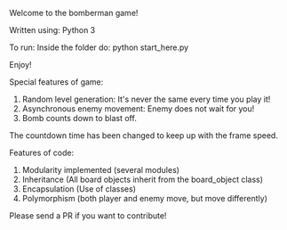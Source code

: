 Welcome to the bomberman game!

Written using:
Python 3

To run:
Inside the folder do:
python start_here.py

Enjoy!

Special features of game:
1) Random level generation: It's never the same every time you play it!
2) Asynchronous enemy movement: Enemy does not wait for you!
3) Bomb counts down to blast off.

The countdown time has been changed to keep up with the frame speed.

Features of code:
1) Modularity implemented (several modules)
2) Inheritance (All board objects inherit from the board_object class)
3) Encapsulation (Use of classes)
4) Polymorphism (both player and enemy move, but move differently)

Please send a PR if you want to contribute!

